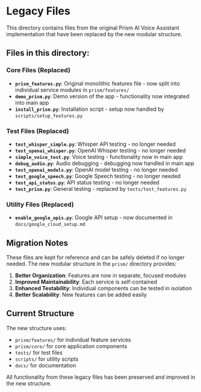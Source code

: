 # Legacy Files

This directory contains files from the original Prism AI Voice Assistant implementation that have been replaced by the new modular structure.

## Files in this directory:

### Core Files (Replaced)
- **`prism_features.py`**: Original monolithic features file - now split into individual service modules in `prism/features/`
- **`demo_prism.py`**: Demo version of the app - functionality now integrated into main app
- **`install_prism.py`**: Installation script - setup now handled by `scripts/setup_features.py`

### Test Files (Replaced)
- **`test_whisper_simple.py`**: Whisper API testing - no longer needed
- **`test_openai_whisper.py`**: OpenAI Whisper testing - no longer needed
- **`simple_voice_test.py`**: Voice testing - functionality now in main app
- **`debug_audio.py`**: Audio debugging - debugging now handled in main app
- **`test_openai_models.py`**: OpenAI model testing - no longer needed
- **`test_google_speech.py`**: Google Speech testing - no longer needed
- **`test_api_status.py`**: API status testing - no longer needed
- **`test_prism.py`**: General testing - replaced by `tests/test_features.py`

### Utility Files (Replaced)
- **`enable_google_apis.py`**: Google API setup - now documented in `docs/google_cloud_setup.md`

## Migration Notes

These files are kept for reference and can be safely deleted if no longer needed. The new modular structure in the `prism/` directory provides:

1. **Better Organization**: Features are now in separate, focused modules
2. **Improved Maintainability**: Each service is self-contained
3. **Enhanced Testability**: Individual components can be tested in isolation
4. **Better Scalability**: New features can be added easily

## Current Structure

The new structure uses:
- `prism/features/` for individual feature services
- `prism/core/` for core application components
- `tests/` for test files
- `scripts/` for utility scripts
- `docs/` for documentation

All functionality from these legacy files has been preserved and improved in the new structure. 